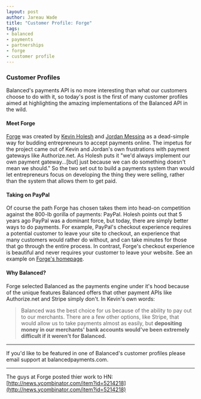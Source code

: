 ```yaml
---
layout: post
author: Jareau Wade
title: "Customer Profile: Forge"
tags:
- balanced
- payments
- partnerships
- forge
- customer profile
---
```


### Customer Profiles
Balanced's payments API is no more interesting than what our customers choose to do with it, so today's post is the first of many customer profiles aimed at highlighting the amazing implementations of the Balanced API in the wild. 

#### Meet Forge
[Forge](https://www.forgesimple.com/) was created by [Kevin Holesh](http://dribbble.com/kevinholesh) and [Jordan Messina](https://github.com/jordanmessina) as a dead-simple way for budding entrepreneurs to accept payments online. The impetus for the project came out of Kevin and Jordan's own frustrations with payment gateways like Authorize.net. As Holesh puts it "we'd always implement our own payment gateway...[but] just because we can do something doesn't mean we should." So the two set out to build a payments system than would let entrepreneurs focus on developing the thing they were selling, rather than the system that allows them to get paid.

#### Taking on PayPal
Of course the path Forge has chosen takes them into head-on competition against the 800-lb gorilla of payments: PayPal. Holesh points out that 5 years ago PayPal was a dominant force, but today, there are simply better ways to do payments. For example, PayPal's checkout experience requires a potential customer to leave your site to checkout, an experience that many customers would rather do without, and can take minutes for those that go through the entire process. In contrast, Forge's checkout experience is beautiful and never requires your customer to leave your website. See an example on [Forge's homepage](https://www.forgesimple.com/).

#### Why Balanced?
Forge selected Balanced as the payments engine under it's hood because of the unique features Balanced offers that other payment APIs like Authorize.net and Stripe simply don't. In Kevin's own words:
>Balanced was the best choice for us because of the ability to pay out to our merchants. There are a few other options, like Stripe, that would allow us to take payments almost as easily, but __depositing money in our merchants' bank accounts would've been extremely difficult if it weren't for Balanced.__


---
 If you'd like to be featured in one of Balanced's customer profiles please email support at balancedpayments.com.
 
---
The guys at Forge posted thier work to HN: [http://news.ycombinator.com/item?id=5214218](http://news.ycombinator.com/item?id=5214218)
